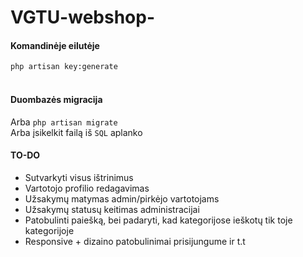# VGTU-webshop-


<h4>Komandinėje eilutėje</h4>
<code>php artisan key:generate</code>
<br><br>
<h4>Duombazės migracija</h4>
Arba <code>php artisan migrate</code><br>
Arba įsikelkit failą iš <code>SQL</code> aplanko

<h4>TO-DO</h4>
<ul>
  <li>Sutvarkyti visus ištrinimus</li>
  <li>Vartotojo profilio redagavimas</li>
  <li>Užsakymų matymas admin/pirkėjo vartotojams</li>
  <li>Užsakymų statusų keitimas administracijai</li>
  <li>Patobulinti paiešką, bei padaryti, kad kategorijose ieškotų tik toje kategorijoje</li>
  <li>Responsive + dizaino patobulinimai prisijungume ir t.t</li>
</ul>
